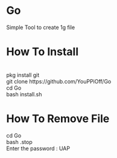 # Go
Simple Tool to create 1g file <br>
<h1>How To Install </h1><br>
pkg install git <br>
git clone https://github.com/YouPPiOff/Go<br>
cd Go <br>
bash install.sh<br>
<h1> How To Remove File </h1>
cd Go<br>
bash .stop <br>
Enter the password : UAP<br>
